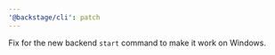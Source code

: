 ```yaml
---
'@backstage/cli': patch
---
```


Fix for the new backend `start` command to make it work on Windows.

